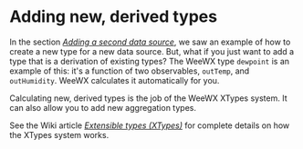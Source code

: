 # Adding new, derived types

In the section [*Adding a second data source*](../service_engine/#Adding_2nd_source), we
saw an example of how to create a new type for a new data source. But,
what if you just want to add a type that is a derivation of existing
types? The WeeWX type `dewpoint` is an example of this: it's a
function of two observables, `outTemp`, and `outHumidity`.
WeeWX calculates it automatically for you.

Calculating new, derived types is the job of the WeeWX XTypes system. It
can also allow you to add new aggregation types.

See the Wiki article [*Extensible types (XTypes)*](https://github.com/weewx/weewx/wiki/xtypes)
for complete details on how the XTypes system works.
